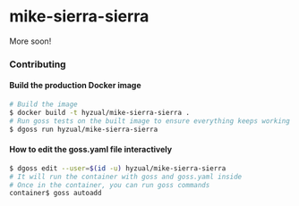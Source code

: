 # mike-sierra-sierra

More soon!

### Contributing

#### Build the production Docker image

```sh
# Build the image
$ docker build -t hyzual/mike-sierra-sierra .
# Run goss tests on the built image to ensure everything keeps working
$ dgoss run hyzual/mike-sierra-sierra
```

#### How to edit the goss.yaml file interactively

```sh
$ dgoss edit --user=$(id -u) hyzual/mike-sierra-sierra
# It will run the container with goss and goss.yaml inside
# Once in the container, you can run goss commands
container$ goss autoadd
```
